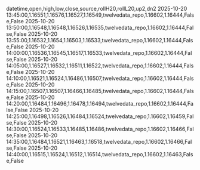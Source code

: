 datetime,open,high,low,close,source,rollH20,rollL20,up2,dn2
2025-10-20 13:45:00,1.16551,1.16576,1.16527,1.16549,twelvedata_repo,1.16602,1.16444,False,False
2025-10-20 13:50:00,1.16548,1.16548,1.16526,1.16535,twelvedata_repo,1.16602,1.16444,False,False
2025-10-20 13:55:00,1.16532,1.1654,1.16503,1.16533,twelvedata_repo,1.16602,1.16444,False,False
2025-10-20 14:00:00,1.16536,1.16545,1.16517,1.16533,twelvedata_repo,1.16602,1.16444,False,False
2025-10-20 14:05:00,1.16527,1.16532,1.16511,1.16522,twelvedata_repo,1.16602,1.16444,False,False
2025-10-20 14:10:00,1.16521,1.16524,1.16486,1.16507,twelvedata_repo,1.16602,1.16444,False,False
2025-10-20 14:15:00,1.16507,1.16507,1.16466,1.16485,twelvedata_repo,1.16602,1.16444,False,False
2025-10-20 14:20:00,1.16484,1.16496,1.16478,1.16494,twelvedata_repo,1.16602,1.16444,False,False
2025-10-20 14:25:00,1.16498,1.16526,1.16484,1.16524,twelvedata_repo,1.16602,1.16459,False,False
2025-10-20 14:30:00,1.16524,1.16533,1.16485,1.16486,twelvedata_repo,1.16602,1.16466,False,False
2025-10-20 14:35:00,1.16484,1.16521,1.16463,1.16518,twelvedata_repo,1.16602,1.16466,False,False
2025-10-20 14:40:00,1.16515,1.16524,1.16512,1.16514,twelvedata_repo,1.16602,1.16463,False,False
